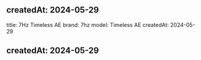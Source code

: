 createdAt: 2024-05-29
---


title: 7Hz Timeless AE
brand: 7hz
model: Timeless AE
createdAt: 2024-05-29

createdAt: 2024-05-29
---
